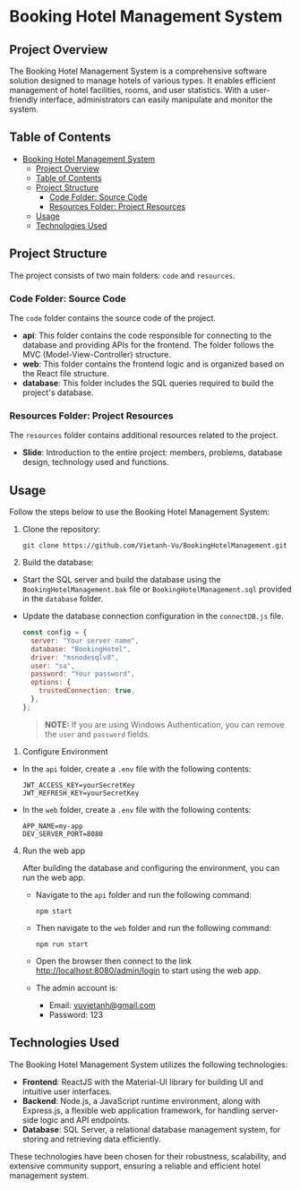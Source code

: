 # Booking Hotel Management System

## Project Overview

The Booking Hotel Management System is a comprehensive software solution designed to manage hotels of various types. It enables efficient management of hotel facilities, rooms, and user statistics. With a user-friendly interface, administrators can easily manipulate and monitor the system.

## Table of Contents

- [Booking Hotel Management System](#booking-hotel-management-system)
  - [Project Overview](#project-overview)
  - [Table of Contents](#table-of-contents)
  - [Project Structure](#project-structure)
    - [Code Folder: Source Code](#code-folder-source-code)
    - [Resources Folder: Project Resources](#resources-folder-project-resources)
  - [Usage](#usage)
  - [Technologies Used](#technologies-used)

## Project Structure

The project consists of two main folders: `code` and `resources`.

### Code Folder: Source Code

The `code` folder contains the source code of the project.

- **api**: This folder contains the code responsible for connecting to the database and providing APIs for the frontend. The folder follows the MVC (Model-View-Controller) structure.
- **web**: This folder contains the frontend logic and is organized based on the React file structure.
- **database**: This folder includes the SQL queries required to build the project's database.

### Resources Folder: Project Resources

The `resources` folder contains additional resources related to the project.

- **Slide**: Introduction to the entire project: members, problems, database design, technology used and functions.

## Usage

Follow the steps below to use the Booking Hotel Management System:

1. Clone the repository:

   ```command
   git clone https://github.com/Vietanh-Vu/BookingHotelManagement.git
   ```

2. Build the database:

- Start the SQL server and build the database using the `BookingHotelManagement.bak` file or `BookingHotelManagement.sql` provided in the `database` folder.
- Update the database connection configuration in the `connectDB.js` file.

  ```javascript
  const config = {
    server: "Your server name",
    database: "BookingHotel",
    driver: "msnodesqlv8",
    user: "sa",
    password: "Your password",
    options: {
      trustedConnection: true,
    },
  };
  ```

  > **NOTE:** If you are using Windows Authentication, you can remove the `user` and `password` fields.

1. Configure Environment

- In the `api` folder, create a `.env` file with the following contents:

  ```plaintext
  JWT_ACCESS_KEY=yourSecretKey
  JWT_REFRESH_KEY=yourSecretKey
  ```

- In the `web` folder, create a `.env` file with the following contents:

  ```plaintext
  APP_NAME=my-app
  DEV_SERVER_PORT=8080
  ```

4. Run the web app

   After building the database and configuring the environment, you can run the web app.

   - Navigate to the `api` folder and run the following command:

     ```
     npm start
     ```

   - Then navigate to the `web` folder and run the following command:

     ```
     npm run start
     ```

   - Open the browser then connect to the link [http://localhost:8080/admin/login](http://localhost:8080/admin/login) to start using the web app.

   - The admin account is:
     - Email: vuvietanh@gmail.com
     - Password: 123

## Technologies Used

The Booking Hotel Management System utilizes the following technologies:

- **Frontend**: ReactJS with the Material-UI library for building UI and intuitive user interfaces.
- **Backend**: Node.js, a JavaScript runtime environment, along with Express.js, a flexible web application framework, for handling server-side logic and API endpoints.
- **Database**: SQL Server, a relational database management system, for storing and retrieving data efficiently.

These technologies have been chosen for their robustness, scalability, and extensive community support, ensuring a reliable and efficient hotel management system.

